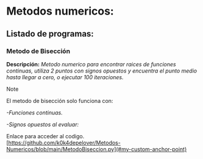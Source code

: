 # Metodos numericos:

## Listado de programas: 

### Metodo de Bisección
**Descripción:**  *Metodo numerico para encontrar raices de funciones continuas, utiliza 2 puntos con signos opuestos y encuentra el punto medio hasta llegar a cero, o ejecutar 100 iteraciones.*
> [!NOTE]
>El metodo de bisección solo funciona con:
>
>*-Funciones continuas.*
>
>*-Signos opuestos al evaluar:*

<a name="Metodo de bisección. "></a>
Enlace para acceder al codigo.
[https://github.com/k0k4depelover/Metodos-Numericos/blob/main/MetodoBiseccion.py](#my-custom-anchor-point)
